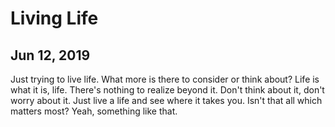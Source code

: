 # Living Life
## Jun 12, 2019

Just trying to live life. What more is there to consider or think about? Life is 
what it is, life. There's nothing to realize beyond it. Don't think about it, 
don't worry about it. Just live a life and see where it takes you. Isn't that 
all which matters most? Yeah, something like that.

